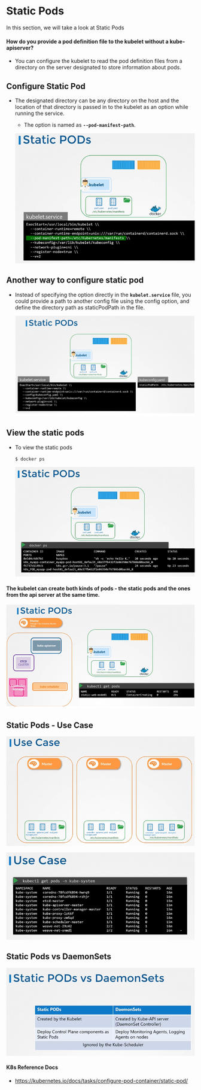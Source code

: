 # Static Pods 
  
In this section, we will take a look at Static Pods

#### How do you provide a pod definition file to the kubelet without a kube-apiserver?
- You can configure the kubelet to read the pod definition files from a directory on the server designated to store information about pods.

## Configure Static Pod
- The designated directory can be any directory on the host and the location of that directory is passed in to the kubelet as an option while running the service.
  - The option is named as **`--pod-manifest-path`**.
  
  ![sp](../images/sp.PNG)
  
## Another way to configure static pod 
- Instead of specifying the option directly in the **`kubelet.service`** file, you could provide a path to another config file using the config option, and define the directory path as staticPodPath in the file.

  ![sp1](../images/sp1.PNG)

## View the static pods
- To view the static pods
  ```
  $ docker ps
  ```
  ![sp2](../images/sp2.PNG)

#### The kubelet can create both kinds of pods - the static pods and the ones from the api server at the same time.

  ![sp3](../images/sp3.PNG)

## Static Pods - Use Case

  ![sp4](../images/sp4.PNG)
  
  ![sp5](../images/sp5.PNG)
  
## Static Pods vs DaemonSets

   ![spvsds](../images/spvsds.PNG)
  

#### K8s Reference Docs
- https://kubernetes.io/docs/tasks/configure-pod-container/static-pod/
